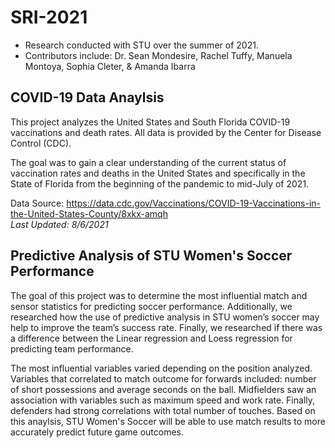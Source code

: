 # SRI-2021
* Research conducted with STU over the summer of 2021.
* Contributors include: Dr. Sean Mondesire, Rachel Tuffy, Manuela Montoya, Sophia Cleter, & Amanda Ibarra

## COVID-19 Data Anaylsis
This project analyzes the United States and South Florida COVID-19 vaccinations and death rates. All data is provided by the Center for Disease Control (CDC).

The goal was to gain a clear understanding of the current status of vaccination rates and deaths in the United States and specifically in the State of Florida from the beginning of the pandemic to mid-July of 2021. 

Data Source: https://data.cdc.gov/Vaccinations/COVID-19-Vaccinations-in-the-United-States-County/8xkx-amqh <br />
*Last Updated: 8/6/2021*

## Predictive Analysis of STU Women's Soccer Performance
The goal of this project was to determine the most influential match and sensor statistics for predicting soccer performance. Additionally, we  researched how the use of predictive analysis in STU women’s soccer may help to improve the team’s success rate. Finally, we researched if there was a difference between the Linear regression and Loess regression for predicting team performance.

The most influential variables varied depending on the position analyzed. Variables that correlated to match outcome for forwards included: number of short possessions and average seconds on the ball. Midfielders saw an association with variables such as maximum speed and work rate. Finally, defenders had strong correlations with total number of touches. Based on this anaylsis, STU Women's Soccer will be able to use match results to more accurately predict future game outcomes.
